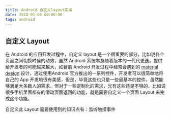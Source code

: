 ```yaml
---
title: Android 自定义layout实操
date: 2018-01-08 00:00:00
tags: android
---
```


## 自定义 Layout

在 Android 的应用开发过程中，自定义 layout 是一个很重要的部分，比如说各个页面之间切换时候的动效，虽然 Android 系统本身随着版本的一代代更迭，提供给开发者的可能越来越大，如目前 Android 开发过程中经常会遇到的 [material design](https://developer.android.com/design/material/index.html) 设计，通过使用Android 官方推出的一系列控件，开发者可以很简单地将自己的 App 开发地很有美感，但是，毕竟这些也只是一些最基本的控件，虽然能够满足大多数人的需求，但对于一些定制化的需求，光有这些还是不够的，比如说很多手机里面都有的滑动页面返回的功能，就是需要自定义一个页面 Layout 来完成这个功能。

自定义此 Layout 需要使用到的知识点有：监听触摸事件